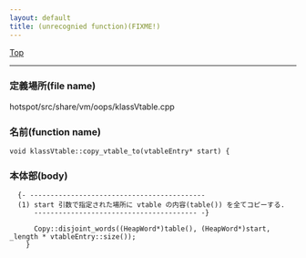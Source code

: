 ```yaml
---
layout: default
title: (unrecognied function)(FIXME!)
---
```

[Top](../index.html)

--- 
### 定義場所(file name)
hotspot/src/share/vm/oops/klassVtable.cpp

### 名前(function name)
```
void klassVtable::copy_vtable_to(vtableEntry* start) {
```

### 本体部(body)
```
  {- -------------------------------------------
  (1) start 引数で指定された場所に vtable の内容(table()) を全てコピーする.
      ---------------------------------------- -}

	  Copy::disjoint_words((HeapWord*)table(), (HeapWord*)start, _length * vtableEntry::size());
	}
	
```


